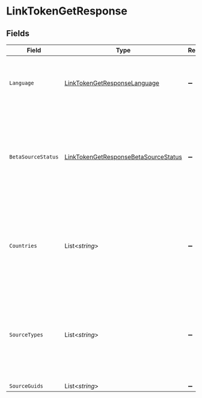 # LinkTokenGetResponse


## Fields

| Field                                                                                                                                     | Type                                                                                                                                      | Required                                                                                                                                  | Description                                                                                                                               |
| ----------------------------------------------------------------------------------------------------------------------------------------- | ----------------------------------------------------------------------------------------------------------------------------------------- | ----------------------------------------------------------------------------------------------------------------------------------------- | ----------------------------------------------------------------------------------------------------------------------------------------- |
| `Language`                                                                                                                                | [LinkTokenGetResponseLanguage](../../Models/Components/LinkTokenGetResponseLanguage.md)                                                   | :heavy_minus_sign:                                                                                                                        | The language used for the Link session corresponding to the provided Link token                                                           |
| `BetaSourceStatus`                                                                                                                        | [LinkTokenGetResponseBetaSourceStatus](../../Models/Components/LinkTokenGetResponseBetaSourceStatus.md)                                   | :heavy_minus_sign:                                                                                                                        | The beta source status filter from which data sources will be displayed during the Link session corresponding to the provided Link token. |
| `Countries`                                                                                                                               | List<*string*>                                                                                                                            | :heavy_minus_sign:                                                                                                                        | The countries filter from which data sources will be displayed during the Link session corresponding to the provided Link token           |
| `SourceTypes`                                                                                                                             | List<*string*>                                                                                                                            | :heavy_minus_sign:                                                                                                                        | The source types filter from which data sources will be displayed during the Link session corresponding to the provided Link token        |
| `SourceGuids`                                                                                                                             | List<*string*>                                                                                                                            | :heavy_minus_sign:                                                                                                                        | N/A                                                                                                                                       |